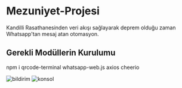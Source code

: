 # Mezuniyet-Projesi
Kandilli Rasathanesinden veri akışı sağlayarak deprem olduğu zaman Whatsapp'tan mesaj atan otomasyon.

Gerekli Modüllerin Kurulumu
---------------------------

npm i qrcode-terminal whatsapp-web.js axios cheerio

<img src="https://cdn.discordapp.com/attachments/911623599750774794/1113283810935709726/IMG_0767.png" alt="bildirim">
<img src="https://cdn.discordapp.com/attachments/911623599750774794/1113283714877759498/image.png" alt="konsol">
